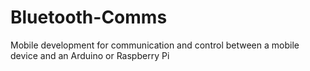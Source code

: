 # Bluetooth-Comms
Mobile development for communication and control between a mobile device and an Arduino or Raspberry Pi

